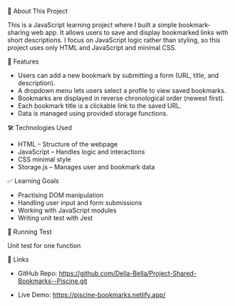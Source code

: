 📌 About This Project

This is a JavaScript learning project where I built a simple bookmark-sharing web app. It allows users to save and display bookmarked links with short descriptions.
I focus on JavaScript logic rather than styling, so this project uses only HTML and JavaScript and minimal CSS.

🚀 Features

* Users can add a new bookmark by submitting a form (URL, title, and description).
* A dropdown menu lets users select a profile to view saved bookmarks.
* Bookmarks are displayed in reverse chronological order (newest first).
* Each bookmark title is a clickable link to the saved URL.
* Data is managed using provided storage functions.

🛠 Technologies Used

* HTML – Structure of the webpage
* JavaScript – Handles logic and interactions
* CSS minimal style
* Storage.js – Manages user and bookmark data

✅ Learning Goals

* Practising DOM manipulation
* Handling user input and form submissions
* Working with JavaScript modules
* Writing unit test with Jest

🧪 Running Test

 Unit test for one function

🔗 Links

* GitHub Repo: https://github.com/Della-Bella/Project-Shared-Bookmarks--Piscine.git

* Live Demo: https://piscine-bookmarks.netlify.app/
